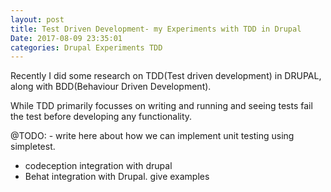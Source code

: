 ```yaml
---
layout: post
title: Test Driven Development- my Experiments with TDD in Drupal
Date: 2017-08-09 23:35:01
categories: Drupal Experiments TDD
---
```

Recently I did some research on TDD(Test driven development) in DRUPAL, along with
BDD(Behaviour Driven Development).

While TDD primarily focusses on writing and running and seeing tests fail the test before developing any
functionality.

@TODO: - write here about how we can implement unit testing using simpletest.
- codeception integration with drupal
- Behat integration with Drupal.
give examples



